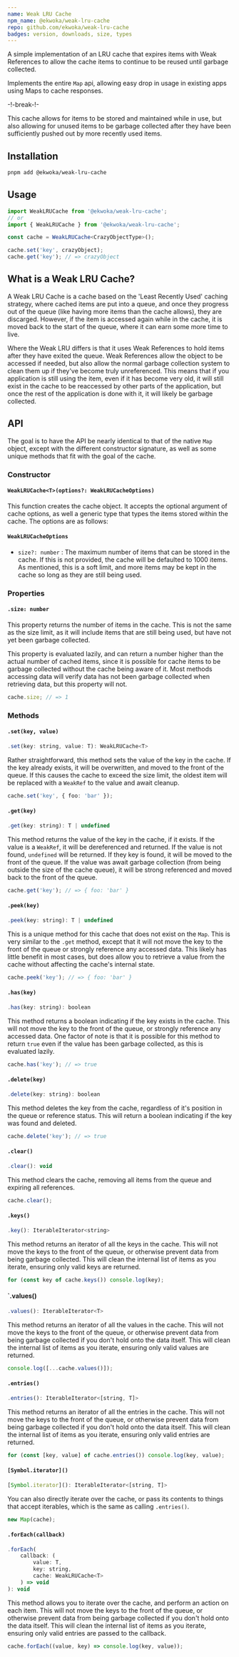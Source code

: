 ```yaml
---
name: Weak LRU Cache
npm_name: @ekwoka/weak-lru-cache
repo: github.com/ekwoka/weak-lru-cache
badges: version, downloads, size, types
---
```


A simple implementation of an LRU cache that expires items with Weak References to allow the cache items to continue to be reused until garbage collected.

Implements the entire `Map` api, allowing easy drop in usage in existing apps using Maps to cache responses.

-!-break-!-

This cache allows for items to be stored and maintained while in use, but also allowing for unused items to be garbage collected after they have been sufficiently pushed out by more recently used items.

## Installation

```bash
pnpm add @ekwoka/weak-lru-cache
```

## Usage

```ts
import WeakLRUCache from '@ekwoka/weak-lru-cache';
// or
import { WeakLRUCache } from '@ekwoka/weak-lru-cache';

const cache = WeakLRUCache<CrazyObjectType>();

cache.set('key', crazyObject);
cache.get('key'); // => crazyObject
```

## What is a Weak LRU Cache?

A Weak LRU Cache is a cache based on the 'Least Recently Used' caching strategy, where cached items are put into a queue, and once they progress out of the queue (like having more items than the cache allows), they are discarged. However, if the item is accessed again while in the cache, it is moved back to the start of the queue, where it can earn some more time to live.

Where the Weak LRU differs is that it uses Weak References to hold items after they have exited the queue. Weak References allow the object to be accessed if needed, but also allow the normal garbage collection system to clean them up if they've become truly unreferenced. This means that if you application is still using the item, even if it has become very old, it will still exist in the cache to be reaccessed by other parts of the application, but once the rest of the application is done with it, it will likely be garbage collected.

## API

The goal is to have the API be nearly identical to that of the native `Map` object, except with the different constructor signature, as well as some unique methods that fit with the goal of the cache.

### Constructor

#### `WeakLRUCache<T>(options?: WeakLRUCacheOptions)`

This function creates the cache object. It accepts the optional argument of cache options, as well a generic type that types the items stored within the cache. The options are as follows:

#### `WeakLRUCacheOptions`

- `size?: number` : The maximum number of items that can be stored in the cache. If this is not provided, the cache will be defaulted to 1000 items. As mentioned, this is a soft limit, and more items may be kept in the cache so long as they are still being used.

### Properties

#### `.size: number`

This property returns the number of items in the cache. This is not the same as the size limit, as it will include items that are still being used, but have not yet been garbage collected.

This property is evaluated lazily, and can return a number higher than the actual number of cached items, since it is possible for cache items to be garbage collected without the cache being aware of it. Most methods accessing data will verify data has not been garbage collected when retrieving data, but this property will not.

```ts
cache.size; // => 1
```

### Methods

#### `.set(key, value)`

```js
.set(key: string, value: T): WeakLRUCache<T>
```

Rather straightforward, this method sets the value of the key in the cache. If the key already exists, it will be overwritten, and moved to the front of the queue. If this causes the cache to exceed the size limit, the oldest item will be replaced with a `WeakRef` to the value and await cleanup.

```ts
cache.set('key', { foo: 'bar' });
```

#### `.get(key)`

```js
.get(key: string): T | undefined
```

This method returns the value of the key in the cache, if it exists. If the value is a `WeakRef`, it will be dereferenced and returned. If the value is not found, `undefined` will be returned. If they key is found, it will be moved to the front of the queue. If the value was await garbage collection (from being outside the size of the cache queue), it will be strong referenced and moved back to the front of the queue.

```ts
cache.get('key'); // => { foo: 'bar' }
```

#### `.peek(key)`

```js
.peek(key: string): T | undefined
```

This is a unique method for this cache that does not exist on the `Map`. This is very similar to the `.get` method, except that it will not move the key to the front of the queue or strongly reference any accessed data. This likely has little benefit in most cases, but does allow you to retrieve a value from the cache without affecting the cache's internal state.

```ts
cache.peek('key'); // => { foo: 'bar' }
```

#### `.has(key)`

```js
.has(key: string): boolean
```

This method returns a boolean indicating if the key exists in the cache. This will not move the key to the front of the queue, or strongly reference any accessed data. One factor of note is that it is possible for this method to return `true` even if the value has been garbage collected, as this is evaluated lazily.

```ts
cache.has('key'); // => true
```

#### `.delete(key)`

```js
.delete(key: string): boolean
```

This method deletes the key from the cache, regardless of it's position in the queue or reference status. This will return a boolean indicating if the key was found and deleted.

```ts
cache.delete('key'); // => true
```

#### `.clear()`

```js
.clear(): void
```

This method clears the cache, removing all items from the queue and expiring all references.

```ts
cache.clear();
```

#### `.keys()`

```js
.key(): IterableIterator<string>
```

This method returns an iterator of all the keys in the cache. This will not move the keys to the front of the queue, or otherwise prevent data from being garbage collected. This will clean the internal list of items as you iterate, ensuring only valid keys are returned.

```ts
for (const key of cache.keys()) console.log(key);
```

#### `.values()

```js
.values(): IterableIterator<T>
```

This method returns an iterator of all the values in the cache. This will not move the keys to the front of the queue, or otherwise prevent data from being garbage collected if you don't hold onto the data itself. This will clean the internal list of items as you iterate, ensuring only valid values are returned.

```ts
console.log([...cache.values()]);
```

#### `.entries()`

```js
.entries(): IterableIterator<[string, T]>
```

This method returns an iterator of all the entries in the cache. This will not move the keys to the front of the queue, or otherwise prevent data from being garbage collected if you don't hold onto the data itself. This will clean the internal list of items as you iterate, ensuring only valid entries are returned.

```ts
for (const [key, value] of cache.entries()) console.log(key, value);
```

#### `[Symbol.iterator]()`

```js
[Symbol.iterator](): IterableIterator<[string, T]>
```

You can also directly iterate over the cache, or pass its contents to things that accept iterables, which is the same as calling `.entries()`.

```ts
new Map(cache);
```

#### `.forEach(callback)`

```js
.forEach(
	callback: (
		value: T,
		key: string,
		cache: WeakLRUCache<T>
	) => void
): void
```

This method allows you to iterate over the cache, and perform an action on each item. This will not move the keys to the front of the queue, or otherwise prevent data from being garbage collected if you don't hold onto the data itself. This will clean the internal list of items as you iterate, ensuring only valid entries are passed to the callback.

```ts
cache.forEach((value, key) => console.log(key, value));
```
